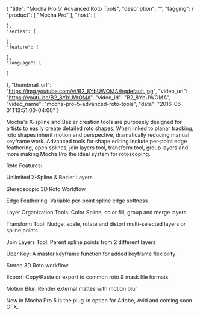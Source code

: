 {
  "title": "Mocha Pro 5: Advanced Roto Tools",
  "description": "",
  "tagging": {
    "product": [
      "Mocha Pro"
    ],
    "host": [

    ],
    "series": [

    ],
    "feature": [

    ],
    "language": [

    ]
  },
  "thumbnail_url": "https://img.youtube.com/vi/B2_8YbUWOMA/hqdefault.jpg",
  "video_url": "https://youtu.be/B2_8YbUWOMA",
  "video_id": "B2_8YbUWOMA",
  "video_name": "mocha-pro-5-advanced-roto-tools",
  "date": "2016-06-01T13:51:00-04:00"
}

Mocha's X-spline and Bezier creation tools are purposely designed for artists
to easily create detailed roto shapes. When linked to planar tracking, roto
shapes inherit motion and perspective, dramatically reducing manual keyframe
work. Advanced tools for shape editing include per-point edge feathering, open
splines, join layers tool, transform tool, group layers and more making Mocha
Pro the ideal system for rotoscoping.

Roto Features:

Unlimited X-Spline &amp; Bezier Layers

Stereoscopic 3D Roto Workflow

Edge Feathering: Variable per-point spline edge softness

Layer Organization Tools: Color Spline, color fill, group and merge layers

Transform Tool: Nudge, scale, rotate and distort multi-selected layers or
spline points

Join Layers Tool: Parent spline points from 2 different layers

Über Key: A master keyframe function for added keyframe flexibility

Stereo 3D Roto workflow

Export: Copy/Paste or export to common roto &amp; mask file formats.

Motion Blur: Render external mattes with motion blur

New in Mocha Pro 5 is the plug-in option for Adobe, Avid and coming soon OFX.



